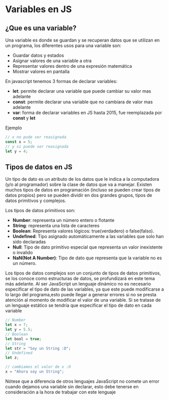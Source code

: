# Variables en JS

## ¿Que es una variable?

Una variable es donde se guardan y se recuperan datos que se utilizan en un programa, los diferentes usos para una variable son:

- Guardar datos y estados
- Asignar valores de una variable a otra
- Representar valores dentro de una expresión matemática
- Mostrar valores en pantalla

En javascript tenemos 3 formas de declarar variables:

- **let**: permite declarar una variable que puede cambiar su valor mas adelante
- **const**: permite declarar una variable que no cambiara de valor mas adelante
- **var**: forma de declarar variables en JS hasta 2015, fue reemplazada por **const** y **let**

Ejemplo

```javascript
// x no pude ser reasignada
const x = 5;
// y si puede ser reasignada
let y = 4;
```

## Tipos de datos en JS

Un tipo de dato es un atributo de los datos que le indica a la computadora (y/o al programador) sobre la clase de datos que va a manejar.
Existen muchos tipos de datos en programación (incluso se pueden crear tipos de datos propios) pero se pueden dividir en dos grandes grupos, tipos de datos primitivos y complejos.

Los tipos de datos primitivos son:

- **Number**: representa un número entero o flotante
- **String**: representa una lista de caracteres
- **Boolean**: Representa valores lógicos: true(verdadero) o false(falso).
- **Undefined**: Tipo asignado automáticamente a las variables que solo han sido declaradas
- **Null**: Tipo de dato primitivo especial que representa un valor inexistente o invalido
- **NaN(Not A Number)**: Tipo de dato que representa que la variable no es un número.

Los tipos de datos complejos son un conjunto de tipos de datos primitivos, se los conoce como estructuras de datos, se profundizará en este tema más adelante.
Al ser JavaScript un lenguaje dinámico no es necesario especificar el tipo de dato de las variables, ya que este puede modificarse a lo largo del programa,esto puede llegar a generar errores si no se presta atención al momento de modificar el valor de una variable.
Si se tratase de un lenguaje estático se tendría que especificar el tipo de dato en cada variable

```javascript
// Number
let x = 7;
let y = 5.5;
// Boolean
let bool = true;
// String
let str = "Soy un String :D";
// Undefined
let z;

// cambiamos el valor de x :O
x = "Ahora soy un String";
```

Nótese que a diferencia de otros lenguajes JavaScript no comete un error cuando dejamos una variable sin declarar, esto debe tenerse en consideración a la hora de trabajar con este lenguaje
